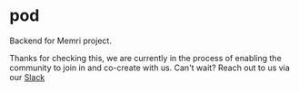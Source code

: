 # pod

Backend for Memri project.

Thanks for checking this, we are currently in the process of enabling the community to join in and co-create with us.
Can't wait? Reach out to us via our [Slack](https://app.slack.com/client/TSSDHE1JN/CT4PAP7FE)
